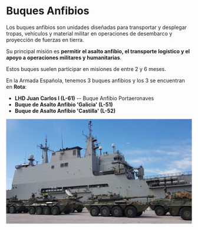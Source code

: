 # Buques Anfibios
Los buques anfibios son unidades diseñadas para transportar y desplegar tropas, vehículos y material militar en operaciones de desembarco y proyección de fuerzas en tierra.

Su principal misión es **permitir el asalto anfibio, el transporte logístico y el apoyo a operaciones militares y humanitarias**.

Estos buques suelen participar en misiones de entre 2 y 6 meses.

En la Armada Española, tenemos 3 buques anfibios y los 3 se encuentran en **Rota**:

- **LHD Juan Carlos I (L-61)** -- Buque Anfibio Portaeronaves
- **Buque de Asalto Anfibio 'Galicia' (L-51)**
- **Buque de Asalto Anfibio 'Castilla' (L-52)**

<img src="../img/anfibios.png"></img>
